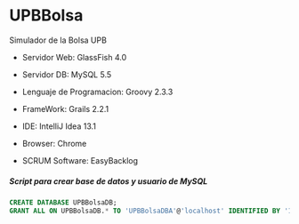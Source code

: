 UPBBolsa
========

Simulador de la Bolsa UPB

- Servidor Web: GlassFish 4.0

- Servidor DB: MySQL 5.5

- Lenguaje de Programacion: Groovy 2.3.3

- FrameWork: Grails 2.2.1

- IDE: IntelliJ Idea 13.1

- Browser: Chrome

- SCRUM Software: EasyBacklog


##### Script para crear base de datos y usuario de MySQL


```SQL
CREATE DATABASE UPBBolsaDB;
GRANT ALL ON UPBBolsaDB.* TO 'UPBBolsaDBA'@'localhost' IDENTIFIED BY '123456789';
```
